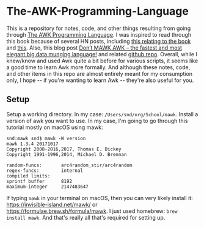 # The-AWK-Programming-Language


This is a repository for notes, code, and other things resulting from going through [The AWK Programming Language](https://ia802309.us.archive.org/25/items/pdfy-MgN0H1joIoDVoIC7/The_AWK_Programming_Language.pdf). I was inspired to read through this book because of several HN posts, including [this relating to the book](https://news.ycombinator.com/item?id=17140934) and [this](https://news.ycombinator.com/item?id=17322412). Also, this blog post [Don’t MAWK AWK – the fastest and most elegant big data munging language!](http://brenocon.com/blog/2009/09/dont-mawk-awk-the-fastest-and-most-elegant-big-data-munging-language/) and related [github repo](https://github.com/brendano/awkspeed). Overall, while I knew/know and used Awk quite a bit before for various scripts, it seems like a good time to learn Awk more formally. And although these notes, code, and other items in this repo are almost entirely meant for my consumption only, I hope -- if you're wanting to learn Awk -- they're also useful for you.


## Setup

Setup a working directory. In my case: `/Users/snd/org/School/mawk`. Install a version of awk you want to use. In my case, I'm going to go through this tutorial mostly on macOS using mawk:

    snd:mawk snd$ mawk -W version
    mawk 1.3.4 20171017
    Copyright 2008-2016,2017, Thomas E. Dickey
    Copyright 1991-1996,2014, Michael D. Brennan

    random-funcs:       arc4random_stir/arc4random
    regex-funcs:        internal
    compiled limits:
    sprintf buffer      8192
    maximum-integer     2147483647
    
If typing `mawk` in your terminal on macOS, then you can very likely install it: https://invisible-island.net/mawk/ or https://formulae.brew.sh/formula/mawk. I just used homebrew: `brew install mawk`. And that's really all that's required for setting up.

